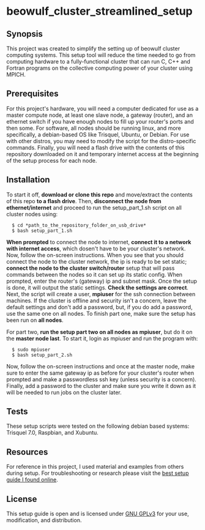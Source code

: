 # beowulf_cluster_streamlined_setup


## Synopsis

This project was created to simplify the setting up of beowulf cluster computing systems. This setup tool will reduce the time needed to go from computing hardware to a fully-functional cluster that can run C, C++ and Fortran programs on the collective computing power of your cluster using MPICH. 

## Prerequisites

For this project's hardware, you will need a computer dedicated for use as a master compute node, at least one slave node, a gateway (router), and an ethernet switch if you have enough nodes to fill up your router's ports and then some. For software, all nodes should be running linux, and more specifically, a debian-based OS like Trisquel, Ubuntu, or Debian. For use with other distros, you may need to modify the script for the distro-specific commands. Finally, you will need a flash drive with the contents of this repository downloaded on it and temporary internet access at the beginning of the setup process for each node. 

## Installation

To start it off, **download or clone this repo** and move/extract the contents of this repo **to a flash drive**. Then, **disconnect the node from ethernet/internet** and proceed to run the setup_part_1.sh script on all cluster nodes using:

      $ cd *path_to_the_repository_folder_on_usb_drive*
      $ bash setup_part_1.sh
      
**When prompted** to connect the node to internet, **connect it to a network with internet access**, which dosen't have to be your cluster's network. Now, follow the on-screen instructions. When you see that you should connect the node to the cluster network, the ip is ready to be set static; **connect the node to the cluster switch/router** setup that will pass commands between the nodes so it can set up its static config. When prompted, enter the router's (gateway) ip and subnet mask. Once the setup is done, it will output the static settings. **Check the settings are correct**. Next, the script will create a user, **mpiuser** for the ssh connection between machines. If the cluster is offline and security isn't a concern, leave the default settings and don't add a password, but, if you do add a password, use the same one on all nodes. To finish part one, make sure the setup has been run on **all nodes**.

For part two, **run the setup part two on all nodes as mpiuser**, but do it on the **master node last**. To start it, login as mpiuser and run the program with:

      $ sudo mpiuser
      $ bash setup_part_2.sh
      
Now, follow the on-screen instructions and once at the master node, make sure to enter the same gateway ip as before for your cluster's router when prompted and make a passwordless ssh key (unless security is a concern). Finally, add a password to the cluster and make sure you write it down as it will be needed to run jobs on the cluster later. 

## Tests

These setup scripts were tested on the following debian based systems: Trisquel 7.0, Raspbian, and Xubuntu.

## Resources

For reference in this project, I used material and examples from others during setup. For troubleshooting or research please visit the [best setup guide I found online](https://hemprasad.wordpress.com/2014/12/25/building-a-beowulf-cluster-with-ubuntu/). 

## License

This setup guide is open and is licensed under [GNU GPLv3](https://www.gnu.org/licenses/gpl-3.0.en.html) for your use, modification, and distribution.
